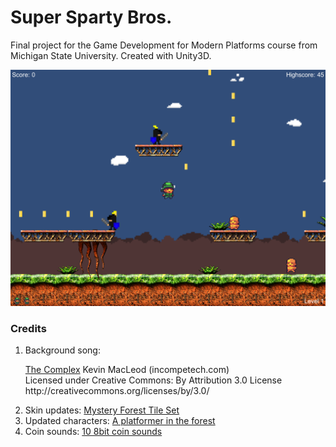 # Super Sparty Bros.

Final project for the Game Development for Modern Platforms course from Michigan State University.  Created with Unity3D.

![Screenshot](Screenshots/screenshot.png)

### Credits
<ol>
    <li>Background song: <p><a href="http://incompetech.com/music/royalty-free/index.html?isrc=USUAN1300025">The Complex</a> Kevin MacLeod (incompetech.com)<br />
    Licensed under Creative Commons: By Attribution 3.0 License<br />
    http://creativecommons.org/licenses/by/3.0/</p></li>
    <li>Skin updates: <a href="http://opengameart.org/content/mystery-forest-tile-set">Mystery Forest Tile Set</a></li> 
    <li>Updated characters: <a href="http://opengameart.org/content/a-platformer-in-the-forest">A platformer in the forest</a></li> 
    <li>Coin sounds: <a href="http://opengameart.org/content/10-8bit-coin-sounds">10 8bit coin sounds</a></li>
</ol>